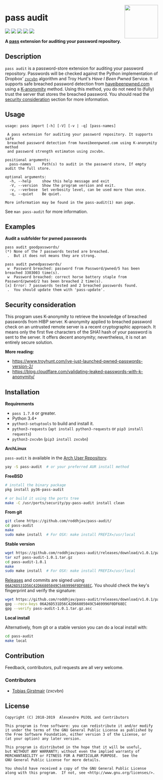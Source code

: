 [<img src="https://gitlab.com/uploads/-/system/project/avatar/6507456/logo.png" align="right" height="110"/>][github-link]

# pass audit

[![][travis]][travis-link] [![][gitlab]][gitlab-link] [![][coverage]][coverage-link] [![][quality]][quality-link] [![
][release]][release-link]

**A [pass] extension for auditing your password repository.**


## Description
`pass audit` is a password-store extension for auditing your password repository.
Passwords will be checked against the Python implementation of Dropbox'
[`zxcvbn`][zxcvbn] algorithm and Troy Hunt's *Have I Been Pwned* Service.
It supports safe breached password detection from [haveibeenpwned.com][HIBP]
using a [K-anonymity][Kanonymity] method. Using this method, you do not need to
(fully) trust the server that stores the breached password. You should read the
[security consideration](#security-consideration) section for more information.


## Usage

```
usage: pass import [-h] [-V] [-v | -q] [pass-names]

 A pass extension for auditing your password repository. It supports safe
 breached password detection from haveibeenpwned.com using K-anonymity method
 and password strength estimaton using zxcvbn.

positional arguments:
  pass-names     Path(s) to audit in the password store, If empty audit the full store.

optional arguments:
  -h, --help     show this help message and exit
  -V, --version  Show the program version and exit.
  -v, --verbose  Set verbosity level, can be used more than once.
  -q, --quiet    Be quiet.

More information may be found in the pass-audit(1) man page.
```
See `man pass-audit` for more information.


## Examples

**Audit a subfolder for pwned passwords**
```
pass audit goodpasswords/
(*) None of the 7 passwords tested are breached.
 .  But it does not means they are strong.
```

```
pass audit pwnedpasswords/
 w  Password breached: password from Password/pwned/5 has been breached 3303003 time(s).
 w  Password breached: correct horse battery staple from Password/pwned/2 has been breached 2 time(s).
[x] Error: 7 passwords tested and 2 breached passwords found.
 .  You should update them with 'pass-update'.
```


## Security consideration

This program uses K-anonymity to retrieve the knowledge of breached passwords
from HIBP server. K-anonymity applied to breached password check on an untrusted
remote server is a recent cryptographic approach. It means only the first five
characters of the SHA1 hash of your password is sent to the server. It offers
decent anonymity; nevertheless, it is not an entirely secure solution.

**More reading:**
* https://www.troyhunt.com/ive-just-launched-pwned-passwords-version-2/
* https://blog.cloudflare.com/validating-leaked-passwords-with-k-anonymity/


## Installation

**Requirements**
* `pass 1.7.0` or greater.
* Python 3.4+
* `python3-setuptools` to build and install it.
* `python3-requests` (`apt install python3-requests` or `pip3 install requests`)
* `python3-zxcvbn` (`pip3 install zxcvbn`)

**ArchLinux**

`pass-audit` is available in the [Arch User Repository][aur].
```sh
yay -S pass-audit  # or your preferred AUR install method
```

**FreeBSD**
```sh
# install the binary package
pkg install py36-pass-audit

# or build it using the ports tree
make -C /usr/ports/security/py-pass-audit install clean
```

**From git**
```sh
git clone https://github.com/roddhjav/pass-audit/
cd pass-audit
make
sudo make install  # For OSX: make install PREFIX=/usr/local
```

**Stable version**
```sh
wget https://github.com/roddhjav/pass-audit/releases/download/v1.0.1/pass-audit-1.0.1.tar.gz
tar xzf pass-audit-1.0.1.tar.gz
cd pass-audit-1.0.1
make
sudo make install  # For OSX: make install PREFIX=/usr/local
```

[Releases][releases] and commits are signed using [`06A26D531D56C42D66805049C5469996F0DF68EC`][keys].
You should check the key's fingerprint and verify the signature:
```sh
wget https://github.com/roddhjav/pass-audit/releases/download/v1.0.1/pass-audit-1.0.1.tar.gz.asc
gpg --recv-keys 06A26D531D56C42D66805049C5469996F0DF68EC
gpg --verify pass-audit-1.0.1.tar.gz.asc
```

**Local install**

Alternatively, from git or a stable version you can do a local install with:
```sh
cd pass-audit
make local
```


## Contribution
Feedback, contributors, pull requests are all very welcome.

### Contributors
 * [Tobias Girstmair](https://gir.st/) (zxcvbn)


## License

    Copyright (C) 2018-2019  Alexandre PUJOL and Contributors

    This program is free software: you can redistribute it and/or modify
    it under the terms of the GNU General Public License as published by
    the Free Software Foundation, either version 3 of the License, or
    (at your option) any later version.

    This program is distributed in the hope that it will be useful,
    but WITHOUT ANY WARRANTY; without even the implied warranty of
    MERCHANTABILITY or FITNESS FOR A PARTICULAR PURPOSE.  See the
    GNU General Public License for more details.

    You should have received a copy of the GNU General Public License
    along with this program.  If not, see <http://www.gnu.org/licenses/>.

[github-link]: https://github.com/roddhjav/pass-audit
[travis]: https://img.shields.io/travis/roddhjav/pass-audit/master.svg?style=flat-square
[travis-link]: https://travis-ci.com/roddhjav/pass-audit
[gitlab]: https://gitlab.com/roddhjav/pass-audit/badges/master/pipeline.svg?style=flat-square
[gitlab-link]: https://gitlab.com/roddhjav/pass-audit/pipelines
[coverage]: https://gitlab.com/roddhjav/pass-audit/badges/master/coverage.svg?style=flat-square
[coverage-link]: https://roddhjav.gitlab.io/pass-audit/
[quality]: https://img.shields.io/codacy/grade/593851adcd354d179bf5b5b43eac0440/master.svg?style=flat-square
[quality-link]: https://www.codacy.com/app/roddhjav/pass-audit
[release]: https://img.shields.io/github/release/roddhjav/pass-audit.svg?maxAge=600&style=flat-square
[release-link]: https://github.com/roddhjav/pass-audit/releases/latest

[pass]: https://www.passwordstore.org/
[keys]: https://pujol.io/keys
[aur]: https://aur.archlinux.org/packages/pass-audit
[releases]: https://github.com/roddhjav/pass-audit/releases
[pass]: https://www.passwordstore.org/
[Kanonymity]: https://en.wikipedia.org/wiki/K-anonymity
[HIBP]: https://haveibeenpwned.com/
[zxcvbn]: https://blogs.dropbox.com/tech/2012/04/zxcvbn-realistic-password-strength-estimation/

